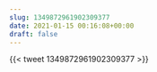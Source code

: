 ```yaml
---
slug: 1349872961902309377
date: 2021-01-15 00:16:08+00:00
draft: false
---
```


{{< tweet 1349872961902309377 >}}

